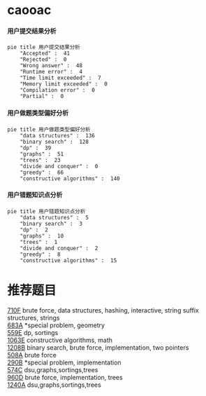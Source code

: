 # caooac

<!-- tabs:start -->



#### **用户提交结果分析**

```mermaid
pie title 用户提交结果分析
    "Accepted" :  41
    "Rejected" :  0
    "Wrong answer" :  48
    "Runtime error" :  4
    "Time limit exceeded" :  7
    "Memory limit exceeded" :  0
    "Compilation error" :  0
    "Partial" :  0
```

#### **用户做题类型偏好分析**

```mermaid
pie title 用户做题类型偏好分析
    "data structures" :  136
    "binary search" :  128
    "dp" :  39
    "graphs" :  51
    "trees" :  23
    "divide and conquer" :  0
    "greedy" :  66
    "constructive algorithms" :  140
```
#### **用户错题知识点分析**

```mermaid
pie title 用户错题知识点分析
    "data structures" :  5
    "binary search" :  3
    "dp" :  2
    "graphs" :  10
    "trees" :  1
    "divide and conquer" :  2
    "greedy" :  8
    "constructive algorithms" :  15
```



<!-- tabs:end -->
# 推荐题目
[710F](https://codeforces.com/contest/710/problem/F)		brute force,
                        data structures,
                        hashing,
                        interactive,
                        string suffix structures,
                        strings		  
[683A](https://codeforces.com/contest/683/problem/A)		*special problem,
                        geometry		  
[559E](https://codeforces.com/contest/559/problem/E)		dp,
                        sortings		  
[1063E](https://codeforces.com/contest/1063/problem/E)		constructive algorithms,
                        math		  
[1208B](https://codeforces.com/contest/1208/problem/B)		binary search,
                        brute force,
                        implementation,
                        two pointers		  
[508A](https://codeforces.com/contest/508/problem/A)		brute force		  
[290B](https://codeforces.com/contest/290/problem/B)		*special problem,
                        implementation		  
[574C](https://codeforces.com/contest/574/problem/C)		dsu,graphs,sortings,trees		  
[960D](https://codeforces.com/contest/960/problem/D)		brute force,
                        implementation,
                        trees		  
[1240A](https://codeforces.com/contest/1240/problem/A)		dsu,graphs,sortings,trees		  
